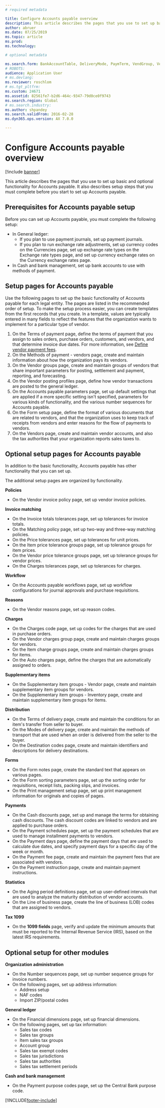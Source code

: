 ```yaml
---
# required metadata

title: Configure Accounts payable overview
description: This article describes the pages that you use to set up basic and optional functionality for Accounts payable. It also describes setup steps that you must complete before you start to set up Accounts payable.
author: abruer
ms.date: 07/25/2019
ms.topic: article
ms.prod: 
ms.technology: 

# optional metadata

ms.search.form: BankAccountTable, DeliveryMode, PaymTerm, VendGroup, VendParameters, VendPaymMode, VendTable, DeliveryReason, DeliveryTerms, DestinationCode
# ROBOTS: 
audience: Application User
# ms.devlang: 
ms.reviewer: roschlom
# ms.tgt_pltfrm: 
ms.custom: 24671
ms.assetid: 82561fe7-b2d6-464c-9347-79d0ce0f9743
ms.search.region: Global
# ms.search.industry: 
ms.author: shpandey
ms.search.validFrom: 2016-02-28
ms.dyn365.ops.version: AX 7.0.0

---
```


# Configure Accounts payable overview

[!include [banner](../includes/banner.md)]

This article describes the pages that you use to set up basic and optional functionality for Accounts payable. It also describes setup steps that you must complete before you start to set up Accounts payable.

## Prerequisites for Accounts payable setup

Before you can set up Accounts payable, you must complete the following setup:

-   In General ledger:
    -   If you plan to use payment journals, set up payment journals.
    -   If you plan to run exchange rate adjustments, set up currency codes on the Currencies page, set up exchange rate types on the Exchange rate types page, and set up currency exchange rates on the Currency exchange rates page.
-   In Cash and bank management, set up bank accounts to use with methods of payment.

## Setup pages for Accounts payable

Use the following pages to set up the basic functionality of Accounts payable for each legal entity. The pages are listed in the recommended order of setup. To make the setup process easier, you can create templates from the first records that you create. In a template, values are typically entered in many fields to reflect the features that the organization wants to implement for a particular type of vendor.
1.  On the Terms of payment page, define the terms of payment that you assign to sales orders, purchase orders, customers, and vendors, and that determine invoice due dates. For more information, see [Define vendor payment fees](tasks/define-vendor-payment-fees.md).
2.  On the Methods of payment - vendors page, create and maintain information about how the organization pays its vendors.
3.  On the Vendor groups page, create and maintain groups of vendors that share important parameters for posting, settlement and payment, reporting, and forecasting.
4.  On the Vendor posting profiles page, define how vendor transactions are posted to the general ledger.
5.  On the Accounts payable parameters page, set up default settings that are applied if a more specific setting isn't specified, parameters for various kinds of functionality, and the various number sequences for Accounts payable.
6.  On the Form setup page, define the format of various documents that are related to vendors, and that the organization uses to keep track of receipts from vendors and enter reasons for the flow of payments to vendors.
7.  On the Vendors page, create and maintain vendor accounts, and also the tax authorities that your organization reports sales taxes to.

## Optional setup pages for Accounts payable
In addition to the basic functionality, Accounts payable has other functionality that you can set up.

The additional setup pages are organized by functionality.

**Policies**
-   On the Vendor invoice policy page, set up vendor invoice policies.

**Invoice matching**

-   On the Invoice totals tolerances page, set up tolerances for invoice totals.
-   On the Matching policy page, set up two-way and three-way matching policies.
-   On the Price tolerances page, set up tolerances for unit prices.
-   On the Item price tolerance groups page, set up tolerance groups for item prices.
-   On the Vendor price tolerance groups page, set up  tolerance groups for vendor prices.
-   On the Charges tolerances page, set up tolerances for charges.

**Workflow**

-   On the Accounts payable workflows page, set up workflow configurations for journal approvals and purchase requisitions.

**Reasons**

-   On the Vendor reasons page, set up reason codes.

**Charges**

-   On the Charges code page, set up codes for the charges that are used in purchase orders.
-   On the Vendor charges group page, create and maintain charges groups for vendors.
-   On the Item charge groups page, create and maintain charges groups for items.
-   On the Auto charges page, define the charges that are automatically assigned to orders.

**Supplementary items**

-   On the Supplementary item groups - Vendor page, create and maintain supplementary item groups for vendors.
-   On the Supplementary item groups - Inventory page, create and maintain supplementary item groups for items.

**Distribution**

-   On the Terms of delivery page, create and maintain the conditions for an item's transfer from seller to buyer.
-   On the Modes of delivery page, create and maintain the methods of transport that are used when an order is delivered from the seller to the buyer.
-   On the Destination codes page, create and maintain identifiers and descriptions for delivery destinations.

**Forms**

-   On the Form notes page, create the standard text that appears on various pages.
-   On the Form sorting parameters page, set up the sorting order for requisitions, receipt lists, packing slips, and invoices.
-   On the Print management setup page, set up print management information for originals and copies of pages.

**Payments**

-   On the Cash discounts page, set up and manage the terms for obtaining cash discounts. The cash discount codes are linked to vendors and are applied to purchase orders.
-   On the Payment schedules page, set up the payment schedules that are used to manage installment payments to vendors.
-   On the Payment days page, define the payment days that are used to calculate due dates, and specify payment days for a specific day of the week or month.
-   On the Payment fee page, create and maintain the payment fees that are associated with vendors.
-   On the Payment instruction page, create and maintain payment instructions.

**Statistics**

-   On the Aging period definitions page, set up user-defined intervals that are used to analyze the maturity distribution of vendor accounts.
-   On the Line of business page, create the line of business (LOB) codes that are assigned to vendors.

**Tax 1099**

-   On the **1099 fields** page, verify and update the minimum amounts that must be reported to the Internal Revenue Service (IRS), based on the latest IRS requirements.

## **Optional setup for other modules**
**Organization administration**

-   On the Number sequences page, set up number sequence groups for invoice numbers.
-   On the following pages, set up address information:
    -   Address setup
    -   NAF codes
    -   Import ZIP/postal codes

**General ledger**

-   On the Financial dimensions page, set up financial dimensions.
-   On the following pages, set up tax information:
    -   Sales tax codes
    -   Sales tax groups
    -   Item sales tax groups
    -   Account group
    -   Sales tax exempt codes
    -   Sales tax jurisdictions
    -   Sales tax authorities
    -   Sales tax settlement periods

**Cash and bank management**

-   On the Payment purpose codes page, set up the Central Bank purpose code.







[!INCLUDE[footer-include](../../includes/footer-banner.md)]